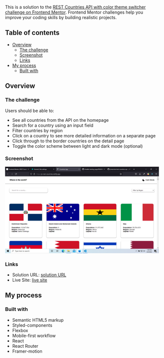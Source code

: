This is a solution to the [REST Countries API with color theme switcher challenge on Frontend Mentor](https://www.frontendmentor.io/challenges/rest-countries-api-with-color-theme-switcher-5cacc469fec04111f7b848ca). Frontend Mentor challenges help you improve your coding skills by building realistic projects.

## Table of contents

- [Overview](#overview)
  - [The challenge](#the-challenge)
  - [Screenshot](#screenshot)
  - [Links](#links)
- [My process](#my-process)
  - [Built with](#built-with)

## Overview

### The challenge

Users should be able to:

- See all countries from the API on the homepage
- Search for a country using an input field
- Filter countries by region
- Click on a country to see more detailed information on a separate page
- Click through to the border countries on the detail page
- Toggle the color scheme between light and dark mode (optional)

### Screenshot

![screenshot](./Screenshot.png)

### Links

- Solution URL: [solution URL](https://github.com/jimavictor/rest-countries-api-app)
- Live Site: [live site](https://jv-rest-countries.netlify.app/)

## My process

### Built with

- Semantic HTML5 markup
- Styled-components
- Flexbox
- Mobile-first workflow
- React
- React Router
- Framer-motion
